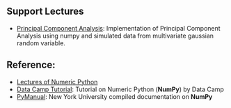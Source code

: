 
## Support Lectures
* [Principal Component Analysis](http://sebastianraschka.com/Articles/2014_pca_step_by_step.html): Implementation of Principal Component Analysis using numpy and simulated data from multivariate gaussian random variable.


## Reference:
* [Lectures of Numeric Python](http://www.scipy-lectures.org/intro/numpy/index.html)
* [Data Camp Tutorial](https://www.datacamp.com/community/tutorials/python-numpy-tutorial): Tutorial on Numeric Python (**NumPy**) by Data Camp
* [PyManual](http://www.physics.nyu.edu/pine/pymanual/html/chap3/chap3_arrays.html#numpy-arrays): New York University compiled documentation on **NumPy**


